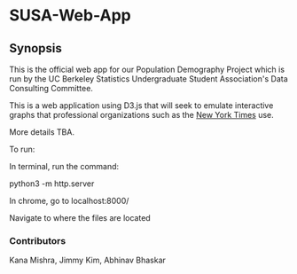 # SUSA-Web-App

## Synopsis
This is the official web app for our Population Demography Project which is run by the UC Berkeley Statistics Undergraduate Student Association's Data Consulting Committee.

This is a web application using D3.js that will seek to emulate interactive graphs that professional organizations such as the [New York Times](https://www.nytimes.com/interactive/2017/01/15/us/politics/you-draw-obama-legacy.html)
use.

More details TBA.

To run:

In terminal, run the command:

python3 -m http.server

In chrome, go to localhost:8000/

Navigate to where the files are located

### Contributors
Kana Mishra,
Jimmy Kim,
Abhinav Bhaskar

